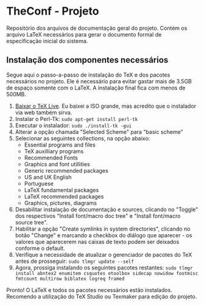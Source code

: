 TheConf - Projeto
=================

Repositório dos arquivos de documentação geral do projeto.
Contém os arquivo LaTeX necessários para gerar o documento formal de especificação inicial do sistema.

Instalação dos componentes necessários
--------------------------------------

Segue aqui o passo-a-passo de instalação do TeX e dos pacotes necessários no projeto. Ele é necessário para evitar gastar mais de 3.5GB de espaço somente com o LaTeX. A instalação final fica com menos de 500MB.

1. [Baixar o TeX Live](https://www.tug.org/texlive/acquire.html). Eu baixei a ISO grande, mas acredito que o instalador via web também sirva.
2. Instalar o Perl-Tk: `sudo apt-get install perl-tk`
3. Executar o instalador: `sudo ./install-tk -gui`
4. Alterar a opção chamada "Selected Scheme" para "basic scheme"
5. Selecionar as seguintes collections, na opção abaixo:
    - Essential programs and files
    - TeX auxilliary programs
    - Recommended Fonts
    - Graphics and font utillities
    - Generic recommended packages
    - US and UK English
    - Portuguese
    - LaTeX fundamental packages
    - LaTeX recommended packages
    - Graphics, pictures, diagrams
6. Desabilitar instalação de documentação e sources, clicando no "Toggle" dos respectivos "Install font/macro doc tree" e "Install font/macro source tree".
7. Habilitar a opção "Create symlinks in system directories", clicando no botão "Change" e marcando a checkbox do diálogo que aparecer - os valores que aparecerem nas caixas de texto podem ser deixados conforme o default.
8. Verifique a necessidade de atualizar o gerenciador de pacotes do TeX antes de prosseguir: `sudo tlmgr update --self`
9. Agora, prossiga instalando os seguintes pacotes restantes: `sudo tlmgr install abntex2 enumitem csquotes etoolbox sidecap nowidow footmisc fmtcount multirow biblatex logreq framed`

Pronto! O LaTeX e todos os pacotes necessários estão instalados. Recomendo a utilização do TeX Studio ou Texmaker para edição do projeto.